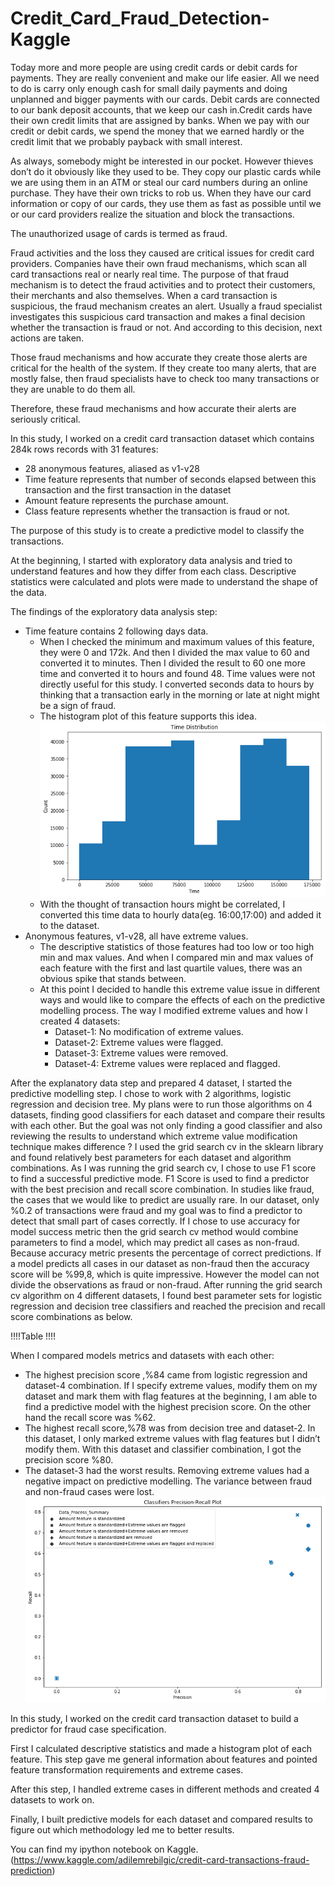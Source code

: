 # Credit_Card_Fraud_Detection-Kaggle

Today more and more people are using credit cards or debit cards for payments. They are really convenient and make our life easier. All we need to do is carry only enough cash for small daily payments and doing unplanned and bigger payments with our cards.
Debit  cards are connected to our bank deposit accounts, that we keep our cash in.Credit cards have their own credit limits that are assigned by banks. When we pay with our credit or debit cards, we spend the money that we earned hardly or the credit limit that we probably payback with small interest.

As always, somebody might be interested in our pocket. However thieves don’t do it obviously like they used to be. They copy our plastic cards while we are using them in an ATM or steal our card numbers during an online purchase. They have their own tricks to rob us. When they have our card information or copy of our cards, they use them as fast as possible until we or our card providers realize the situation and block the transactions.

The unauthorized usage of cards is termed as fraud.

Fraud activities and the loss they caused are critical issues for credit card providers. Companies have their own fraud mechanisms, which scan all card transactions real or nearly real time. The purpose of that fraud mechanism is to detect the fraud activities and to protect their customers, their merchants and also themselves. When a card transaction is suspicious, the fraud mechanism creates an alert. Usually a fraud specialist investigates this suspicious card transaction and makes a final decision whether the transaction is fraud or not. And according to this decision, next actions are taken. 

Those fraud mechanisms and how accurate they create those alerts are critical for the health of the system. If they create too many alerts, that are mostly false, then fraud specialists have to check too many transactions or they are unable to do them all.

Therefore, these fraud mechanisms and how accurate their alerts are seriously critical.

In this study, I worked on a credit card transaction dataset which contains 284k rows records with 31 features:

- 28 anonymous features, aliased as v1-v28
- Time feature represents that number of seconds elapsed between this transaction and the first transaction in the dataset
- Amount feature represents the purchase amount.
- Class feature represents whether the transaction is fraud or not.

The purpose of this study is to create a predictive model to classify the transactions.

At the beginning, I started with exploratory data analysis and tried to understand features and how they differ from each class. Descriptive statistics were calculated and plots were made to understand the shape of the data.

The findings of the exploratory data analysis step:
- Time feature contains 2 following days data. 
  - When I checked the minimum and maximum values of this feature, they were 0 and 172k. And then I divided the max value to 60 and converted it to minutes. Then I divided the result to 60 one more time and converted it to hours and found 48. Time values were not directly useful for this study. I converted seconds data to hours by thinking that a transaction early in the morning or late at night might be a sign of fraud. 
  - The histogram plot of this feature supports this idea.
 ![](images/Graph_1_Time_histogram.png)
  - With the thought of transaction hours might be correlated, I converted this time data to hourly data(eg. 16:00,17:00) and added it to the dataset.
- Anonymous features, v1-v28, all have extreme values.
  - The descriptive statistics of those features had too low or too high min and max values. And when I compared min and max values of each feature with the first and last quartile values, there was an obvious spike that stands between.
  - At this point I decided to handle this extreme value issue in different ways and would like to compare the effects of each on the predictive modelling process. The way I modified extreme values and how I created 4 datasets:
    - Dataset-1: No modification of extreme values.
    - Dataset-2: Extreme values were flagged.
    - Dataset-3: Extreme values were removed.
    - Dataset-4: Extreme values were replaced and flagged.

After the explanatory data step and prepared 4 dataset, I started the predictive modelling step. I chose to work with 2 algorithms, logistic regression and decision tree. My plans were to run those algorithms on 4 datasets, finding good classifiers for each dataset and compare their results with each other. But the goal was not only finding a good classifier and also reviewing the results to understand which extreme value modification technique makes difference ? 
I used the grid search cv in the sklearn library and found relatively best parameters for each dataset and algorithm combinations. As I was running the grid search cv, I chose to use F1 score to find a successful predictive mode. F1 Score is used to find a predictor with the best precision and recall score combination. In studies like fraud, the cases that we would like to predict are usually rare. In our dataset, only %0.2 of transactions were fraud and my goal was to find a predictor to detect that small part of cases correctly. If I chose to use accuracy for model success metric then the grid search cv method would combine parameters to find a model, which may predict all cases as non-fraud. Because accuracy metric presents the percentage of correct predictions. If a model predicts all cases in our dataset as non-fraud then the accuracy score will be %99,8, which is quite impressive. However the model can not divide the observations as fraud or non-fraud.
After running the grid search cv algorithm on 4 different datasets, I found best parameter sets for logistic regression and decision tree classifiers and reached the precision and recall score combinations as below.

!!!!Table !!!!

When I compared models metrics and datasets with each other:
- The highest precision score ,%84 came from logistic regression and dataset-4 combination. If I specify extreme values, modify them on my dataset and mark them with flag features at the beginning, I am able to find a predictive model with the highest precision score. On the other hand the recall score was %62.
- The highest recall score,%78 was from decision tree and dataset-2. In this dataset, I only marked extreme values with flag features but I didn’t modify them. With this dataset and classifier combination, I got the precision score %80. 
- The dataset-3 had the worst results. Removing extreme values had a negative impact on predictive modelling. The variance between fraud and non-fraud cases were lost. 
![](images/Graph_3_Classifiers_precision_recall_score.png)

In this study, I worked on the credit card transaction dataset to build a predictor for fraud case specification.

First I calculated descriptive statistics and made a histogram plot of each feature. This step gave me general information about features and pointed feature transformation requirements and extreme cases.

After this step, I handled extreme cases in different methods and created 4 datasets to work on. 

Finally, I built predictive models for each dataset and compared results to figure out which methodology led me to better results.

You can find my ipython notebook on Kaggle.
(https://www.kaggle.com/adilemrebilgic/credit-card-transactions-fraud-prediction)
